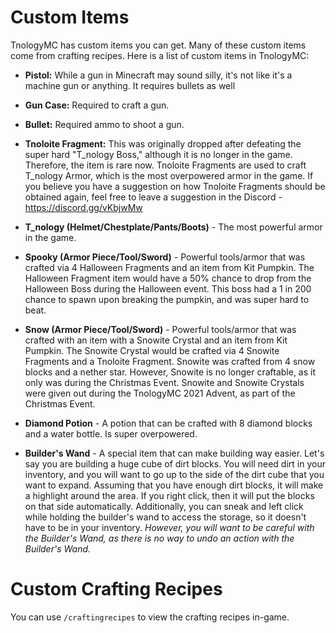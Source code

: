 # Custom Items


TnologyMC has custom items you can get. Many of these custom items come from crafting recipes. Here is a list of custom items in TnologyMC:

- **Pistol:** While a gun in Minecraft may sound silly, it's not like it's a machine gun or anything. It requires bullets as well

- **Gun Case:** Required to craft a gun.

- **Bullet:** Required ammo to shoot a gun.

- **Tnoloite Fragment:** This was originally dropped after defeating the super hard "T_nology Boss," although it is no longer in the game. Therefore, the item is rare now. Tnoloite Fragments are used to craft T_nology Armor, which is the most overpowered armor in the game. If you believe you have a suggestion on how Tnoloite Fragments should be obtained again, feel free to leave a suggestion in the Discord - https://discord.gg/vKbjwMw

- **T_nology (Helmet/Chestplate/Pants/Boots)** - The most powerful armor in the game.

- **Spooky (Armor Piece/Tool/Sword)** - Powerful tools/armor that was crafted via 4 Halloween Fragments and an item from Kit Pumpkin. The Halloween Fragment item would have a 50% chance to drop from the Halloween Boss during the Halloween event. This boss had a 1 in 200 chance to spawn upon breaking the pumpkin, and was super hard to beat.

- **Snow (Armor Piece/Tool/Sword)** - Powerful tools/armor that was crafted with an item with a Snowite Crystal and an item from Kit Pumpkin. The Snowite Crystal would be crafted via 4 Snowite Fragments and a Tnoloite Fragment. Snowite was crafted from 4 snow blocks and a nether star. However, Snowite is no longer craftable, as it only was during the Christmas Event. Snowite and Snowite Crystals were given out during the TnologyMC 2021 Advent, as part of the Christmas Event.

- **Diamond Potion** - A potion that can be crafted with 8 diamond blocks and a water bottle. Is super overpowered.

- **Builder's Wand** - A special item that can make building way easier. Let's say you are building a huge cube of dirt blocks. You will need dirt in your inventory, and you will want to go up to the side of the dirt cube that you want to expand. Assuming that you have enough dirt blocks, it will make a highlight around the area. If you right click, then it will put the blocks on that side automatically. Additionally, you can sneak and left click while holding the builder's wand to access the storage, so it doesn't have to be in your inventory. _However, you will want to be careful with the Builder's Wand, as there is no way to undo an action with the Builder's Wand._




# Custom Crafting Recipes


You can use `/craftingrecipes` to view the crafting recipes in-game.


